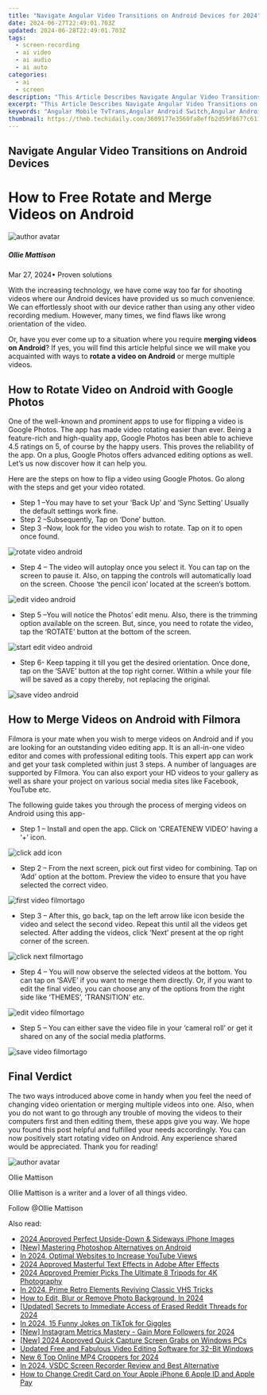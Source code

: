 ```yaml
---
title: "Navigate Angular Video Transitions on Android Devices for 2024"
date: 2024-06-27T22:49:01.703Z
updated: 2024-06-28T22:49:01.703Z
tags: 
  - screen-recording
  - ai video
  - ai audio
  - ai auto
categories: 
  - ai
  - screen
description: "This Article Describes Navigate Angular Video Transitions on Android Devices for 2024"
excerpt: "This Article Describes Navigate Angular Video Transitions on Android Devices for 2024"
keywords: "Angular Mobile TvTrans,Angular Android Switch,Angular Android VidTrans,Angular Android VT Shift,Angular Android VideoChange,Angular Android TransVid,Angular Android VidiTrans"
thumbnail: https://thmb.techidaily.com/3609177e3560fa8effb2d59f8677c6110107a707b47535bc397c5818cfbe880e.jpg
---
```


## Navigate Angular Video Transitions on Android Devices

# How to Free Rotate and Merge Videos on Android

![author avatar](https://images.wondershare.com/filmora/article-images/ollie-mattison.jpg)

##### Ollie Mattison

 Mar 27, 2024• Proven solutions

With the increasing technology, we have come way too far for shooting videos where our Android devices have provided us so much convenience. We can effortlessly shoot with our device rather than using any other video recording medium. However, many times, we find flaws like wrong orientation of the video.

Or, have you ever come up to a situation where you require **merging videos on Android**? If yes, you will find this article helpful since we will make you acquainted with ways to **rotate a video on Android** or merge multiple videos.

## How to Rotate Video on Android with Google Photos

One of the well-known and prominent apps to use for flipping a video is Google Photos. The app has made video rotating easier than ever. Being a feature-rich and high-quality app, Google Photos has been able to achieve 4.5 ratings on 5, of course by the happy users. This proves the reliability of the app. On a plus, Google Photos offers advanced editing options as well. Let’s us now discover how it can help you.

Here are the steps on how to flip a video using Google Photos. Go along with the steps and get your video rotated.

* Step 1 –You may have to set your ‘Back Up’ and ‘Sync Setting’ Usually the default settings work fine.
* Step 2 –Subsequently, Tap on ‘Done’ button.
* Step 3 –Now, look for the video you wish to rotate. Tap on it to open once found.

![rotate video android](https://images.wondershare.com/filmora/article-images/rotate-video-android.JPG)

* Step 4 – The video will autoplay once you select it. You can tap on the screen to pause it. Also, on tapping the controls will automatically load on the screen. Choose ‘the pencil icon’ located at the screen’s bottom.

![edit video android](https://images.wondershare.com/filmora/article-images/edit-rotate-android.JPG)

* Step 5 –You will notice the Photos’ edit menu. Also, there is the trimming option available on the screen. But, since, you need to rotate the video, tap the ‘ROTATE’ button at the bottom of the screen.

![start edit video android](https://images.wondershare.com/filmora/article-images/start-rotate-video-android.JPG)

* Step 6- Keep tapping it till you get the desired orientation. Once done, tap on the ‘SAVE’ button at the top right corner. Within a while your file will be saved as a copy thereby, not replacing the original.

![save video android](https://images.wondershare.com/filmora/article-images/save-rotate-video.JPG)

## How to Merge Videos on Android with Filmora

Filmora is your mate when you wish to merge videos on Android and if you are looking for an outstanding video editing app. It is an all-in-one video editor and comes with professional editing tools. This expert app can work and get your task completed within just 3 steps. A number of languages are supported by Filmora. You can also export your HD videos to your gallery as well as share your project on various social media sites like Facebook, YouTube etc.

The following guide takes you through the process of merging videos on Android using this app-

* Step 1 – Install and open the app. Click on ‘CREATENEW VIDEO’ having a ‘+’ icon.

![click add icon](https://images.wondershare.com/filmora/article-images/click-add-icon.jpg)

* Step 2 – From the next screen, pick out first video for combining. Tap on ‘Add’ option at the bottom. Preview the video to ensure that you have selected the correct video.

![first video filmortago](https://images.wondershare.com/filmora/article-images/first-video-filmorago.jpg)

* Step 3 – After this, go back, tap on the left arrow like icon beside the video and select the second video. Repeat this until all the videos get selected. After adding the videos, click ‘Next’ present at the op right corner of the screen.

![click next filmortago](https://images.wondershare.com/filmora/article-images/click-next.jpg)

* Step 4 – You will now observe the selected videos at the bottom. You can tap on ‘SAVE’ if you want to merge them directly. Or, if you want to edit the final video, you can choose any of the options from the right side like ‘THEMES’, ‘TRANSITION’ etc.

![edit video filmortago](https://images.wondershare.com/filmora/article-images/edit-video-filmorago.jpg)

* Step 5 – You can either save the video file in your ‘cameral roll’ or get it shared on any of the social media platforms.

![save video filmortago](https://images.wondershare.com/filmora/article-images/save-video-filmorago.jpg)

## Final Verdict

The two ways introduced above come in handy when you feel the need of changing video orientation or merging multiple videos into one. Also, when you do not want to go through any trouble of moving the videos to their computers first and then editing them, these apps give you way. We hope you found this post helpful and fulfilled your needs accordingly. You can now positively start rotating video on Android. Any experience shared would be appreciated. Thank you for reading!

![author avatar](https://images.wondershare.com/filmora/article-images/ollie-mattison.jpg)

Ollie Mattison

Ollie Mattison is a writer and a lover of all things video.

Follow @Ollie Mattison

<span class="atpl-alsoreadstyle">Also read:</span>
<div><ul>
<li><a href="https://extra-approaches.techidaily.com/2024-approved-perfect-upside-down-and-sideways-iphone-images/"><u>2024 Approved  Perfect Upside-Down & Sideways iPhone Images</u></a></li>
<li><a href="https://extra-approaches.techidaily.com/new-mastering-photoshop-alternatives-on-android/"><u>[New] Mastering Photoshop Alternatives on Android</u></a></li>
<li><a href="https://extra-approaches.techidaily.com/in-2024-optimal-websites-to-increase-youtube-views/"><u>In 2024, Optimal Websites to Increase YouTube Views</u></a></li>
<li><a href="https://extra-approaches.techidaily.com/2024-approved-masterful-text-effects-in-adobe-after-effects/"><u>2024 Approved  Masterful Text Effects in Adobe After Effects</u></a></li>
<li><a href="https://extra-approaches.techidaily.com/2024-approved-premier-picks-the-ultimate-8-tripods-for-4k-photography/"><u>2024 Approved  Premier Picks  The Ultimate 8 Tripods for 4K Photography</u></a></li>
<li><a href="https://extra-approaches.techidaily.com/in-2024-prime-retro-elements-reviving-classic-vhs-tricks/"><u>In 2024, Prime Retro Elements  Reviving Classic VHS Tricks</u></a></li>
<li><a href="https://extra-approaches.techidaily.com/how-to-edit-blur-or-remove-photo-background-in-2024/"><u>How to Edit, Blur or Remove Photo Background, In 2024</u></a></li>
<li><a href="https://fox-glue.techidaily.com/updated-secrets-to-immediate-access-of-erased-reddit-threads-for-2024/"><u>[Updated] Secrets to Immediate Access of Erased Reddit Threads for 2024</u></a></li>
<li><a href="https://tiktok-video-recordings.techidaily.com/in-2024-15-funny-jokes-on-tiktok-for-giggles/"><u>In 2024, 15 Funny Jokes on TikTok for Giggles</u></a></li>
<li><a href="https://instagram-video-files.techidaily.com/new-instagram-metrics-mastery-gain-more-followers-for-2024/"><u>[New] Instagram Metrics Mastery - Gain More Followers for 2024</u></a></li>
<li><a href="https://screen-recording.techidaily.com/new-2024-approved-quick-capture-screen-grabs-on-windows-pcs/"><u>[New] 2024 Approved  Quick Capture  Screen Grabs on Windows PCs</u></a></li>
<li><a href="https://ai-vdieo-software.techidaily.com/updated-free-and-fabulous-video-editing-software-for-32-bit-windows/"><u>Updated Free and Fabulous Video Editing Software for 32-Bit Windows</u></a></li>
<li><a href="https://ai-editing-video.techidaily.com/new-6-top-online-mp4-croppers-for-2024/"><u>New 6 Top Online MP4 Croppers for 2024</u></a></li>
<li><a href="https://screen-recording.techidaily.com/in-2024-vsdc-screen-recorder-review-and-best-alternative/"><u>In 2024, VSDC Screen Recorder Review and Best Alternative</u></a></li>
<li><a href="https://apple-account.techidaily.com/how-to-change-credit-card-on-your-apple-iphone-6-apple-id-and-apple-pay-by-drfone-ios/"><u>How to Change Credit Card on Your Apple iPhone 6 Apple ID and Apple Pay</u></a></li>
</ul></div>

<ins class="adsbygoogle"
      style="display:block"
      data-ad-client="ca-pub-7571918770474297"
      data-ad-slot="8358498916"
      data-ad-format="auto"
      data-full-width-responsive="true"></ins>